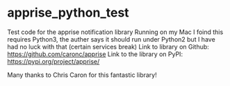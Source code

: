 # apprise_python_test
Test code for the apprise notification library
Running on my Mac I foind this requires Python3, the auther says it should run under Python2 but I have had no luck with that (certain services break)
Link to library on Github: https://github.com/caronc/apprise
Link to the library on PyPI: https://pypi.org/project/apprise/

Many thanks to Chris Caron for this fantastic library!
